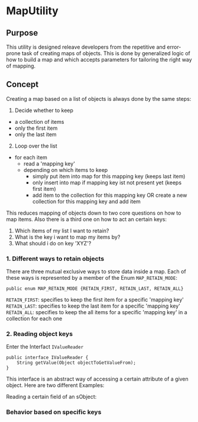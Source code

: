 # MapUtility
## Purpose
This utility is designed releave developers from the repetitive and error-prone task of creating maps of objects. This is done by generalized logic of how to build a map and which accepts parameters for tailoring the right way of mapping.

## Concept
Creating a map based on a list of objects is always done by the same steps:

1. Decide whether to keep
  * a collection of items
  * only the first item
  * only the last item
2. Loop over the list
  * for each item
    * read a 'mapping key'
    * depending on which items to keep
      * simply put item into map for this mapping key (keeps last item)
      * only insert into map if mapping key ist not present yet (keeps first item)
      * add item to the collection for this mapping key OR create a new collection for this mapping key and add item

This reduces mapping of objects down to two core questions on how to map items. Also there is a third one on how to act an certain keys:
1. Which items of my list I want to retain?
2. What is the key i want to map my items by?
3. What should i do on key 'XYZ'?

### 1. Different ways to retain objects

There are three mutual exclusive ways to store data inside a map. Each of these ways is represented by a member of the Enum `MAP_RETAIN_MODE`:

    public enum MAP_RETAIN_MODE {RETAIN_FIRST, RETAIN_LAST, RETAIN_ALL}

`RETAIN_FIRST`: specifies to keep the first item for a specific 'mapping key'
`RETAIN_LAST`: specifies to keep the last item for a specific 'mapping key'
`RETAIN_ALL`: specifies to keep the all items for a specific 'mapping key' in a collection for each one

### 2. Reading object keys

Enter the Interfact `IValueReader`

    public interface IValueReader {
        String getValue(Object objectToGetValueFrom);
    }

This interface is an abstract way of accessing a certain attribute of a given object.  Here are two different Examples:

Reading a certain field of an sObject:

    
### Behavior based on specific keys
